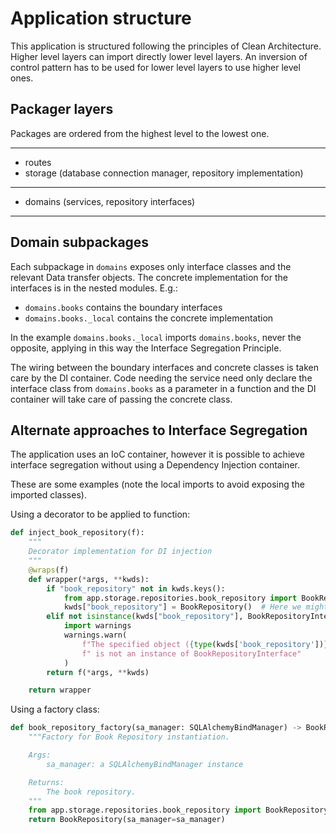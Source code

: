# Application structure

This application is structured following the principles of Clean Architecture.
Higher level layers can import directly lower level layers. An inversion of control
pattern has to be used for lower level layers to use higher level ones.

## Packager layers

Packages are ordered from the highest level to the lowest one.

------

* routes
* storage (database connection manager, repository implementation)

------

* domains (services, repository interfaces)

------

## Domain subpackages

Each subpackage in `domains` exposes only interface classes and the
relevant Data transfer objects. The concrete implementation for the
interfaces is in the nested modules. E.g.:

* `domains.books` contains the boundary interfaces
* `domains.books._local` contains the concrete implementation

In the example `domains.books._local` imports `domains.books`,
never the opposite, applying in this way the Interface
Segregation Principle.

The wiring between the boundary interfaces and concrete classes
is taken care by the DI container. Code needing the service
need only declare the interface class from `domains.books` as
a parameter in a function and the DI container will take care of
passing the concrete class.

## Alternate approaches to Interface Segregation

The application uses an IoC container, however it is possible to 
achieve interface segregation without using a Dependency Injection
container.

These are some examples (note the local imports to avoid exposing the
imported classes).

Using a decorator to be applied to function:

```python
def inject_book_repository(f):
    """
    Decorator implementation for DI injection
    """
    @wraps(f)
    def wrapper(*args, **kwds):
        if "book_repository" not in kwds.keys():
            from app.storage.repositories.book_repository import BookRepository
            kwds["book_repository"] = BookRepository()  # Here we might have to pass the SQLAlchemy manager
        elif not isinstance(kwds["book_repository"], BookRepositoryInterface):
            import warnings
            warnings.warn(
                f"The specified object ({type(kwds['book_repository'])})"
                f" is not an instance of BookRepositoryInterface"
            )
        return f(*args, **kwds)

    return wrapper
```

Using a factory class:

```python
def book_repository_factory(sa_manager: SQLAlchemyBindManager) -> BookRepositoryInterface:
    """Factory for Book Repository instantiation.

    Args:
        sa_manager: a SQLAlchemyBindManager instance

    Returns:
        The book repository.
    """
    from app.storage.repositories.book_repository import BookRepository
    return BookRepository(sa_manager=sa_manager)
```

